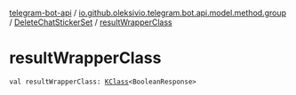 [telegram-bot-api](../../index.md) / [io.github.oleksivio.telegram.bot.api.model.method.group](../index.md) / [DeleteChatStickerSet](index.md) / [resultWrapperClass](./result-wrapper-class.md)

# resultWrapperClass

`val resultWrapperClass: `[`KClass`](https://kotlinlang.org/api/latest/jvm/stdlib/kotlin.reflect/-k-class/index.html)`<BooleanResponse>`